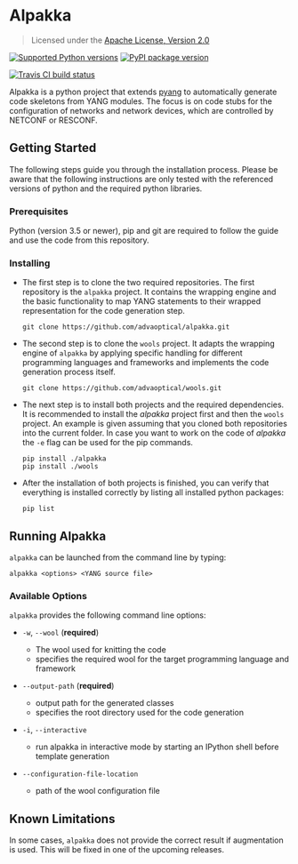 # Alpakka

> Licensed under the [Apache License, Version 2.0][license]

[license]: http://www.apache.org/licenses/LICENSE-2.0

[![Supported Python versions][pyversions]][python]
[![PyPI package version][version]][pypi]

[pyversions]: https://img.shields.io/pypi/pyversions/alpakka.svg

[python]: https://python.org

[version]: https://img.shields.io/pypi/v/alpakka.svg

[pypi]: https://pypi.python.org/pypi/alpakka

[![Travis CI build status][status]][travis]

[status]: https://travis-ci.org/advaoptical/alpakka.svg?branch=master

[travis]: https://travis-ci.org/advaoptical/alpakka

Alpakka is a python project that extends [pyang] to automatically generate code skeletons from YANG modules. The focus is on code stubs for the configuration of networks and network devices, which are controlled by NETCONF or RESCONF.

[pyang]: https://github.com/mbj4668/pyang

## Getting Started

The following steps guide you through the installation process. Please be aware that the following instructions are only tested with the referenced versions of python and the required python libraries.

### Prerequisites

Python (version 3.5 or newer), pip and git are required to follow the guide and use the code from this repository.

### Installing

* The first step is to clone the two required repositories. The first repository is the `alpakka` project. It contains the wrapping engine and the basic functionality to map YANG statements to their wrapped representation for the code generation step.

  ```console
  git clone https://github.com/advaoptical/alpakka.git
  ```

* The second step is to clone the `wools` project. It adapts the wrapping engine of `alpakka` by applying specific handling for different programming languages and frameworks and implements the code generation process itself.

  ```console
  git clone https://github.com/advaoptical/wools.git
  ```

* The next step is to install both projects and the required dependencies. It is recommended to install the *alpakka* project first and then the `wools` project. An example is given assuming that you cloned both repositories into the current folder. In case you want to work on the code of *alpakka* the `-e` flag can be used for the pip commands.

  ```console
  pip install ./alpakka
  pip install ./wools
  ```

* After the installation of both projects is finished, you can verify that everything is installed correctly by listing all installed python packages:

  ```console
  pip list
  ```

## Running Alpakka

`alpakka` can be launched from the command line by typing:

```console
alpakka <options> <YANG source file>
```

### Available Options

`alpakka` provides the following command line options:

* `-w`, `--wool` (**required**)

  * The wool used for knitting the code
  * specifies the required wool for the target programming language and framework

* `--output-path` (**required**)

  * output path for the generated classes
  * specifies the root directory used for the code generation

* `-i`, `--interactive`

  * run alpakka in interactive mode by starting an IPython shell before template generation

* `--configuration-file-location`

  * path of the wool configuration file

## Known Limitations

In some cases, `alpakka` does not provide the correct result if augmentation is used. This will be fixed in one of the upcoming releases.
